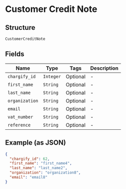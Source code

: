 
# Customer Credit Note

## Structure

`CustomerCreditNote`

## Fields

| Name | Type | Tags | Description |
|  --- | --- | --- | --- |
| `chargify_id` | `Integer` | Optional | - |
| `first_name` | `String` | Optional | - |
| `last_name` | `String` | Optional | - |
| `organization` | `String` | Optional | - |
| `email` | `String` | Optional | - |
| `vat_number` | `String` | Optional | - |
| `reference` | `String` | Optional | - |

## Example (as JSON)

```json
{
  "chargify_id": 62,
  "first_name": "first_name4",
  "last_name": "last_name2",
  "organization": "organization8",
  "email": "email8"
}
```

